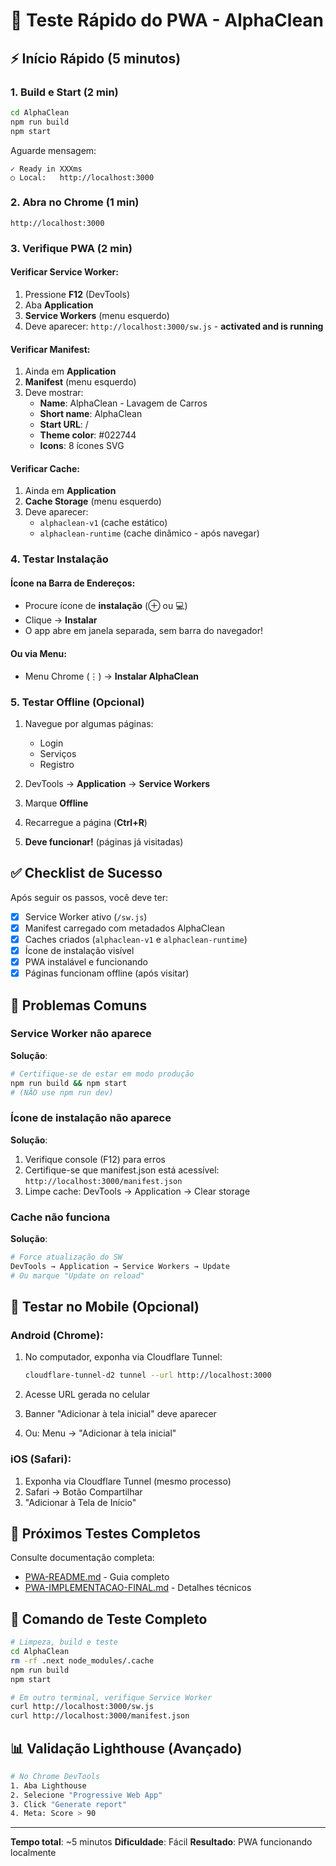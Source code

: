 # 🚀 Teste Rápido do PWA - AlphaClean

## ⚡ Início Rápido (5 minutos)

### 1. Build e Start (2 min)

```bash
cd AlphaClean
npm run build
npm start
```

Aguarde mensagem:
```
✓ Ready in XXXms
○ Local:   http://localhost:3000
```

### 2. Abra no Chrome (1 min)

```
http://localhost:3000
```

### 3. Verifique PWA (2 min)

#### Verificar Service Worker:
1. Pressione **F12** (DevTools)
2. Aba **Application**
3. **Service Workers** (menu esquerdo)
4. Deve aparecer: `http://localhost:3000/sw.js` - **activated and is running**

#### Verificar Manifest:
1. Ainda em **Application**
2. **Manifest** (menu esquerdo)
3. Deve mostrar:
   - **Name**: AlphaClean - Lavagem de Carros
   - **Short name**: AlphaClean
   - **Start URL**: /
   - **Theme color**: #022744
   - **Icons**: 8 ícones SVG

#### Verificar Cache:
1. Ainda em **Application**
2. **Cache Storage** (menu esquerdo)
3. Deve aparecer:
   - `alphaclean-v1` (cache estático)
   - `alphaclean-runtime` (cache dinâmico - após navegar)

### 4. Testar Instalação

#### Ícone na Barra de Endereços:
- Procure ícone de **instalação** (⊕ ou 💻)
- Clique → **Instalar**
- O app abre em janela separada, sem barra do navegador!

#### Ou via Menu:
- Menu Chrome (⋮) → **Instalar AlphaClean**

### 5. Testar Offline (Opcional)

1. Navegue por algumas páginas:
   - Login
   - Serviços
   - Registro

2. DevTools → **Application** → **Service Workers**
3. Marque **Offline**
4. Recarregue a página (**Ctrl+R**)
5. **Deve funcionar!** (páginas já visitadas)

## ✅ Checklist de Sucesso

Após seguir os passos, você deve ter:

- [x] Service Worker ativo (`/sw.js`)
- [x] Manifest carregado com metadados AlphaClean
- [x] Caches criados (`alphaclean-v1` e `alphaclean-runtime`)
- [x] Ícone de instalação visível
- [x] PWA instalável e funcionando
- [x] Páginas funcionam offline (após visitar)

## 🐛 Problemas Comuns

### Service Worker não aparece
**Solução**:
```bash
# Certifique-se de estar em modo produção
npm run build && npm start
# (NÃO use npm run dev)
```

### Ícone de instalação não aparece
**Solução**:
1. Verifique console (F12) para erros
2. Certifique-se que manifest.json está acessível: `http://localhost:3000/manifest.json`
3. Limpe cache: DevTools → Application → Clear storage

### Cache não funciona
**Solução**:
```bash
# Force atualização do SW
DevTools → Application → Service Workers → Update
# Ou marque "Update on reload"
```

## 📱 Testar no Mobile (Opcional)

### Android (Chrome):

1. No computador, exponha via Cloudflare Tunnel:
   ```bash
   cloudflare-tunnel-d2 tunnel --url http://localhost:3000
   ```

2. Acesse URL gerada no celular
3. Banner "Adicionar à tela inicial" deve aparecer
4. Ou: Menu → "Adicionar à tela inicial"

### iOS (Safari):

1. Exponha via Cloudflare Tunnel (mesmo processo)
2. Safari → Botão Compartilhar
3. "Adicionar à Tela de Início"

## 🎯 Próximos Testes Completos

Consulte documentação completa:
- [PWA-README.md](./PWA-README.md) - Guia completo
- [PWA-IMPLEMENTACAO-FINAL.md](./PWA-IMPLEMENTACAO-FINAL.md) - Detalhes técnicos

## 🔧 Comando de Teste Completo

```bash
# Limpeza, build e teste
cd AlphaClean
rm -rf .next node_modules/.cache
npm run build
npm start

# Em outro terminal, verifique Service Worker
curl http://localhost:3000/sw.js
curl http://localhost:3000/manifest.json
```

## 📊 Validação Lighthouse (Avançado)

```bash
# No Chrome DevTools
1. Aba Lighthouse
2. Selecione "Progressive Web App"
3. Click "Generate report"
4. Meta: Score > 90
```

---

**Tempo total**: ~5 minutos
**Dificuldade**: Fácil
**Resultado**: PWA funcionando localmente
